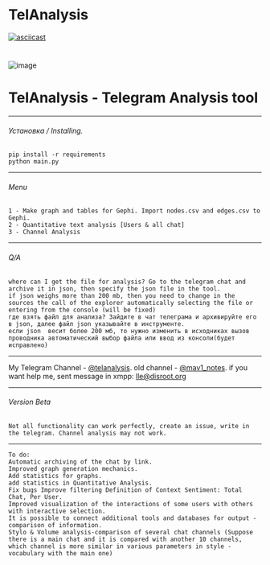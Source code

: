 # TelAnalysis
[![asciicast](https://user-images.githubusercontent.com/107117398/213977412-12138f32-e736-434f-9dd4-aed7df895aad.jpg)](https://user-images.githubusercontent.com/107117398/210658121-01c8eac5-ef5b-4b1d-a178-90e31d2b7071.mp4)
# 
![image](https://user-images.githubusercontent.com/107117398/209858730-fe6ff0a3-9fcd-4d13-be6a-3f2a6bdd198b.png)
# TelAnalysis - Telegram Analysis tool
_______
###### Установка / Installing.
```
pip install -r requirements
python main.py
```
_______
###### Menu
```
1 - Make graph and tables for Gephi. Import nodes.csv and edges.csv to Gephi.
2 - Quantitative text analysis [Users & all chat]
3 - Channel Analysis
```
_______
###### Q/A
```
where can I get the file for analysis? Go to the telegram chat and archive it in json, then specify the json file in the tool.
if json weighs more than 200 mb, then you need to change in the sources the call of the explorer automatically selecting the file or entering from the console (will be fixed)
где взять файл для анализа? Зайдите в чат телеграма и архивируйте его в json, далее файл json указывайте в инструменте.
если json  весит более 200 мб, то нужно изменить в исходниках вызов проводника автоматический выбор файла или ввод из консоли(будет исправлено)
```
_______
My Telegram Channel - [@telanalysis](https://t.me/telanalysis).
old channel - [@mav1_notes](https://t.me/mav1_notes).
if you  want help me, sent message in xmpp: lle@disroot.org
_______
###### Version Beta


```
Not all functionality can work perfectly, create an issue, write in the telegram. Channel analysis may not work.
```
_______
```
To do:
Automatic archiving of the chat by link. 
Improved graph generation mechanics.
Add statistics for graphs.
add statistics in Quantitative Analysis.
Fix bugs Improve filtering Definition of Context Sentiment: Total Chat, Per User.
Improved visualization of the interactions of some users with others with interactive selection.
It is possible to connect additional tools and databases for output - comparison of information.
Stylo & Volume analysis-comparison of several chat channels (Suppose there is a main chat and it is compared with another 10 channels, which channel is more similar in various parameters in style - vocabulary with the main one)
```
